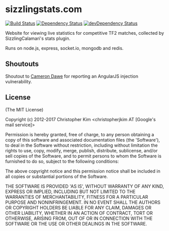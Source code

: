 # sizzlingstats.com

[![Build Status](https://travis-ci.org/SizzlingStats/sizzlingstats.com.png?branch=master)](https://travis-ci.org/SizzlingStats/sizzlingstats.com)
[![Dependency Status](https://david-dm.org/SizzlingStats/sizzlingstats.com.png)](https://david-dm.org/SizzlingStats/sizzlingstats.com)
[![devDependency Status](https://david-dm.org/SizzlingStats/sizzlingstats.com/dev-status.png)](https://david-dm.org/SizzlingStats/sizzlingstats.com#info=devDependencies)

Website for viewing live statistics for competitive TF2 matches, collected by SizzlingCalamari's stats plugin.

Runs on node.js, express, socket.io, mongodb and redis.

## Shoutouts
Shoutout to [Cameron Dawe](http://www.spam404.com/) for reporting an AngularJS injection vulnerability.

## License

(The MIT License)

Copyright (c) 2012-2017 Christopher Kim \<christopherjkim AT [Google's mail service]\>

Permission is hereby granted, free of charge, to any person obtaining
a copy of this software and associated documentation files (the
'Software'), to deal in the Software without restriction, including
without limitation the rights to use, copy, modify, merge, publish,
distribute, sublicense, and/or sell copies of the Software, and to
permit persons to whom the Software is furnished to do so, subject to
the following conditions:

The above copyright notice and this permission notice shall be
included in all copies or substantial portions of the Software.

THE SOFTWARE IS PROVIDED 'AS IS', WITHOUT WARRANTY OF ANY KIND,
EXPRESS OR IMPLIED, INCLUDING BUT NOT LIMITED TO THE WARRANTIES OF
MERCHANTABILITY, FITNESS FOR A PARTICULAR PURPOSE AND NONINFRINGEMENT.
IN NO EVENT SHALL THE AUTHORS OR COPYRIGHT HOLDERS BE LIABLE FOR ANY
CLAIM, DAMAGES OR OTHER LIABILITY, WHETHER IN AN ACTION OF CONTRACT,
TORT OR OTHERWISE, ARISING FROM, OUT OF OR IN CONNECTION WITH THE
SOFTWARE OR THE USE OR OTHER DEALINGS IN THE SOFTWARE.
